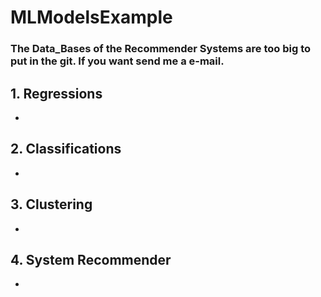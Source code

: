 # MLModelsExample

### The Data_Bases of the Recommender Systems are too big to put in the git. If you want send me a e-mail.

## 1. Regressions
- 

## 2. Classifications
-

## 3. Clustering
-

## 4. System Recommender
-
